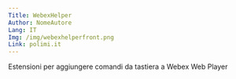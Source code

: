```yaml
---
Title: WebexHelper
Author: NomeAutore
Lang: IT
Img: /img/webexhelperfront.png
Link: polimi.it
---
```

Estensioni per aggiungere comandi da tastiera a Webex Web Player
